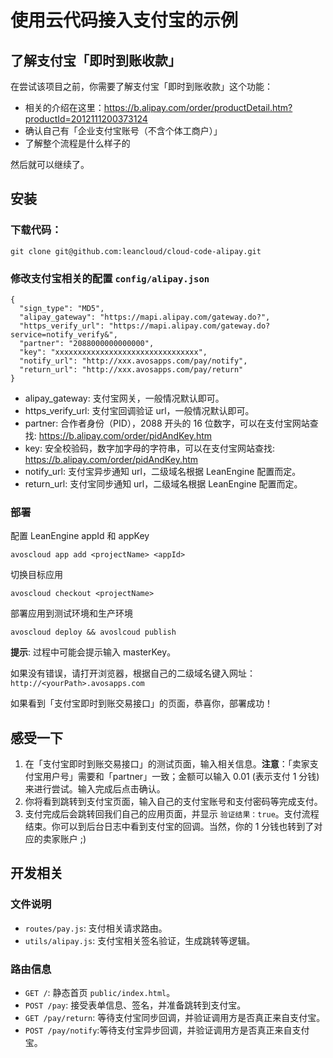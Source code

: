 # 使用云代码接入支付宝的示例

## 了解支付宝「即时到账收款」

在尝试该项目之前，你需要了解支付宝「即时到账收款」这个功能：

* 相关的介绍在这里：https://b.alipay.com/order/productDetail.htm?productId=2012111200373124
* 确认自己有「企业支付宝账号（不含个体工商户）」
* 了解整个流程是什么样子的

然后就可以继续了。

## 安装

### 下载代码：

```
git clone git@github.com:leancloud/cloud-code-alipay.git
```

### 修改支付宝相关的配置 `config/alipay.json`

```
{
  "sign_type": "MD5",
  "alipay_gateway": "https://mapi.alipay.com/gateway.do?",
  "https_verify_url": "https://mapi.alipay.com/gateway.do?service=notify_verify&",
  "partner": "2088000000000000",
  "key": "xxxxxxxxxxxxxxxxxxxxxxxxxxxxxxxx",
  "notify_url": "http://xxx.avosapps.com/pay/notify",
  "return_url": "http://xxx.avosapps.com/pay/return"
}
```
* alipay_gateway: 支付宝网关，一般情况默认即可。
* https_verify_url: 支付宝回调验证 url，一般情况默认即可。
* partner: 合作者身份（PID），2088 开头的 16 位数字，可以在支付宝网站查找: https://b.alipay.com/order/pidAndKey.htm
* key: 安全校验码，数字加字母的字符串，可以在支付宝网站查找: https://b.alipay.com/order/pidAndKey.htm
* notify_url: 支付宝异步通知 url，二级域名根据 LeanEngine 配置而定。
* return_url: 支付宝同步通知 url，二级域名根据 LeanEngine 配置而定。

### 部署

配置 LeanEngine appId 和 appKey

```
avoscloud app add <projectName> <appId>
```

切换目标应用

```
avoscloud checkout <projectName>
```

部署应用到测试环境和生产环境

```
avoscloud deploy && avoslcoud publish
```

**提示**: 过程中可能会提示输入 masterKey。

如果没有错误，请打开浏览器，根据自己的二级域名键入网址： `http://<yourPath>.avosapps.com`

如果看到「支付宝即时到账交易接口」的页面，恭喜你，部署成功！

## 感受一下

1. 在「支付宝即时到账交易接口」的测试页面，输入相关信息。**注意**：「卖家支付宝用户号」需要和「partner」一致；金额可以输入 0.01 (表示支付 1 分钱)来进行尝试。输入完成后点击确认。
2. 你将看到跳转到支付宝页面，输入自己的支付宝账号和支付密码等完成支付。
3. 支付完成后会跳转回我们自己的应用页面，并显示 `验证结果：true`。支付流程结束。你可以到后台日志中看到支付宝的回调。当然，你的 1 分钱也转到了对应的卖家账户 ;)

## 开发相关

### 文件说明

* `routes/pay.js`: 支付相关请求路由。
* `utils/alipay.js`: 支付宝相关签名验证，生成跳转等逻辑。

### 路由信息

* `GET /`: 静态首页 `public/index.html`。
* `POST /pay`: 接受表单信息、签名，并准备跳转到支付宝。
* `GET /pay/return`: 等待支付宝同步回调，并验证调用方是否真正来自支付宝。
* `POST /pay/notify`:等待支付宝异步回调，并验证调用方是否真正来自支付宝。


